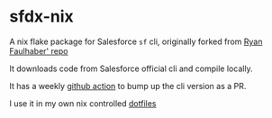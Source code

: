 # sfdx-nix

A nix flake package for Salesforce `sf` cli, originally forked from [Ryan Faulhaber' repo](https://github.com/rfaulhaber/sfdx-nix)

It downloads code from Salesforce official cli and compile locally.

It has a weekly [github action](./.github/workflows/update-version.yml) to bump up the cli version as a PR.

I use it in my own nix controlled [dotfiles](https://github.com/xixiaofinland/dotfiles-nix/blob/eb829c7045279937232c503e0d108ab09453f9f8/flake.nix#L23)
